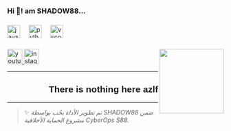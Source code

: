 <h3 align="left">Hi 👋!  am SHADOW88...</h3>

###

<div align="left">
  <img src="https://cdn.jsdelivr.net/gh/devicons/devicon/icons/javascript/javascript-original.svg" height="30" alt="javascript logo"  />
  <img width="12" />
  <img src="https://cdn.jsdelivr.net/gh/devicons/devicon/icons/python/python-original.svg" height="30" alt="python logo"  />
  <img width="12" />
  <img src="https://cdn.jsdelivr.net/gh/devicons/devicon/icons/vscode/vscode-original.svg" height="30" alt="vscode logo"  />
</div>

###

<img align="right" height="150" src="https://i.postimg.cc/1tPfZNNj/2.jpg"  />

###

<div align="left">
  <a href="https://youtube.com/@s88147?si=drWUBKRk4fukHeJ3" target="_blank">
    <img src="https://img.shields.io/static/v1?message=Youtube&logo=youtube&label=&color=FF0000&logoColor=white&labelColor=&style=for-the-badge" height="35" alt="youtube logo"  />
  </a>
  <a href="https://www.instagram.com/shadow886_?igsh=MXVmZW8zZXZ6ZWtheA==" target="_blank">
    <img src="https://img.shields.io/static/v1?message=Instagram&logo=instagram&label=&color=E4405F&logoColor=white&labelColor=&style=for-the-badge" height="35" alt="instagram logo"  />
  </a>
</div>

---

<div align="right" dir="rtl" style="font-family: 'Cairo', sans-serif;">

## There is nothing here azlf
</div>

---

> ✨ *تم تطوير الأداة بحُب بواسطة SHADOW88 ضمن مشروع الحماية الأخلاقية CyberOps S88.*
